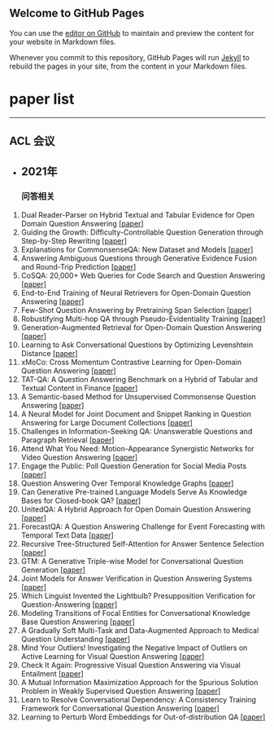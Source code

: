 ## Welcome to GitHub Pages

You can use the [editor on GitHub](https://github.com/LeiyanGithub/paper_list_kb.github.io/edit/gh-pages/index.md) to maintain and preview the content for your website in Markdown files.

Whenever you commit to this repository, GitHub Pages will run [Jekyll](https://jekyllrb.com/) to rebuild the pages in your site, from the content in your Markdown files.


# paper list
***
## ACL 会议

- ## 2021年
    ### 问答相关

1. Dual Reader-Parser on Hybrid Textual and Tabular Evidence for Open Domain Question Answering [[paper]](https://arxiv.org/pdf/2108.02866.pdf)
2. Guiding the Growth: Difficulty-Controllable Question Generation through Step-by-Step Rewriting [[paper]](https://arxiv.org/pdf/2105.11698.pdf)
3. Explanations for CommonsenseQA: New Dataset and Models [[paper]](https://aclanthology.org/2021.acl-long.238.pdf)
4. Answering Ambiguous Questions through Generative Evidence Fusion and Round-Trip Prediction [[paper]](https://arxiv.org/pdf/2011.13137.pdf)
5. CoSQA: 20,000+ Web Queries for Code Search and Question Answering [[paper]](https://arxiv.org/pdf/2105.13239.pdf)
6. End-to-End Training of Neural Retrievers for Open-Domain Question Answering [[paper]](https://arxiv.org/pdf/2101.00408.pdf)
7. Few-Shot Question Answering by Pretraining Span Selection [[paper]](https://arxiv.org/pdf/2101.00438.pdf)
8. Robustifying Multi-hop QA through Pseudo-Evidentiality Training [[paper]](https://arxiv.org/pdf/2107.03242.pdf)
9. Generation-Augmented Retrieval for Open-Domain Question Answering [[paper]](https://arxiv.org/pdf/2009.08553.pdf)
10. Learning to Ask Conversational Questions by Optimizing Levenshtein Distance [[paper]](https://arxiv.org/pdf/2106.15903.pdf)
11. xMoCo: Cross Momentum Contrastive Learning for Open-Domain Question Answering [[paper]](https://aclanthology.org/2021.acl-long.477.pdf)
12. TAT-QA: A Question Answering Benchmark on a Hybrid of Tabular and Textual Content in Finance [[paper]](https://arxiv.org/pdf/2105.07624.pdf)
13. A Semantic-based Method for Unsupervised Commonsense Question Answering [[paper]](https://arxiv.org/pdf/2105.14781.pdf)
14. A Neural Model for Joint Document and Snippet Ranking in Question Answering for Large Document Collections [[paper]](https://arxiv.org/pdf/2106.08908.pdf)
15. Challenges in Information-Seeking QA: Unanswerable Questions and Paragraph Retrieval [[paper]](https://arxiv.org/pdf/2010.11915.pdf)
16. Attend What You Need: Motion-Appearance Synergistic Networks for Video Question Answering [[paper]](https://arxiv.org/pdf/2106.10446.pdf)
17. Engage the Public: Poll Question Generation for Social Media Posts [[paper]]()
18. Question Answering Over Temporal Knowledge Graphs [[paper]](https://arxiv.org/abs/2106.01515)
19. Can Generative Pre-trained Language Models Serve As Knowledge Bases for Closed-book QA? [[paper]](https://arxiv.org/pdf/2106.01561.pdf)
20. UnitedQA: A Hybrid Approach for Open Domain Question Answering [[paper]](https://arxiv.org/pdf/2101.00178.pdf)
21. ForecastQA: A Question Answering Challenge for Event Forecasting with Temporal Text Data [[paper]](https://arxiv.org/pdf/2005.00792.pdf)
22. Recursive Tree-Structured Self-Attention for Answer Sentence Selection [[paper]](http://voli.ucsd.edu/pdfs/2021_ACL_VOLI_AS2%20final.pdf)
23. GTM: A Generative Triple-wise Model for Conversational Question Generation [[paper]](https://arxiv.org/pdf/2106.03635.pdf)
24. Joint Models for Answer Verification in Question Answering Systems [[paper]](https://arxiv.org/pdf/2107.04217.pdf)
25. Which Linguist Invented the Lightbulb? Presupposition Verification for Question-Answering [[paper]](https://arxiv.org/pdf/2101.00391.pdf)
26. Modeling Transitions of Focal Entities for Conversational Knowledge Base Question Answering [[paper]](https://aclanthology.org/2021.acl-long.255.pdf)
27. A Gradually Soft Multi-Task and Data-Augmented Approach to Medical Question Understanding [[paper]](http://voli.ucsd.edu/pdfs/2021_ACL_VOLI_Adobe_medicalQA_final.pdf)
28. Mind Your Outliers! Investigating the Negative Impact of Outliers on Active Learning for Visual Question Answering [[paper]](https://arxiv.org/pdf/2107.02331.pdf)
29. Check It Again: Progressive Visual Question Answering via Visual Entailment [[paper]](https://arxiv.org/pdf/2106.04605.pdf)
20. A Mutual Information Maximization Approach for the Spurious Solution Problem in Weakly Supervised Question Answering [[paper]](https://arxiv.org/pdf/2106.07174.pdf)
31. Learn to Resolve Conversational Dependency: A Consistency Training Framework for Conversational Question Answering [[paper]](https://arxiv.org/pdf/2106.11575.pdf)
32. Learning to Perturb Word Embeddings for Out-of-distribution QA [[paper]](https://arxiv.org/pdf/2105.02692.pdf)


